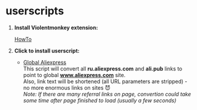 # userscripts

1. **Install Violentmonkey extension:**

    [HowTo](https://violentmonkey.github.io/get-it/)

2. **Click to install userscript:**

   * [Global Aliexpress](https://github.com/Perlovka/userscripts/raw/master/global_aliexpress.user.js)  
      This script will convert all **ru.aliexpress.com** and **ali.pub** links to point to global **www.aliexpress.com** site.  
      Also, link text will be shortened (all URL parameters are stripped) - no more enormous links on sites :smiling_imp:  
      *Note: If there are many referral links on page, convertion could take some time after page finished to load (usually a few seconds)*
